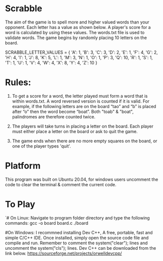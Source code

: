# Scrabble

The aim of the game is to spell more and higher valued words than your opponent. Each letter has a value as shown
below.
A player's score for a word is calculated by using these values. 
The words.txt file is used to validate words. 
The game begins by randomly placing 10 letters on the board. 

SCRABBLE_LETTER_VALUES = {
 'A': 1, 'B': 3, 'C': 3, 'D': 2, 'E': 1, 'F': 4, 'G': 2, 'H': 4, 'I': 1, 'J': 8, 'K': 5, 'L': 1, 'M': 3, 'N': 1, 'O': 1, 'P': 3,
'Q': 10, 'R': 1, 'S': 1, 'T': 1, 'U': 1, 'V': 4, 'W': 4, 'X': 8, 'Y': 4, 'Z': 10
}

# Rules:
1. To get a score for a word, the letter played must form a word that is within words.txt. A word reversed version 
   is counted if it is valid. For example, if the following letters are on the board “tao” and
   “b” is placed after “o” then the word become “boat”. Both "toab" & "boat", palindromes are therefore counted twice.
   
2. The players will take turns in placing a letter on the board. Each player must either place a letter
   on the board or ask to quit the game.
   
3. The game ends when there are no more empty squares on the board, or one of the player types
   'quit'.

# Platform

This program was built on Ubuntu 20.04, for windows users uncomment the code to clear the terminal & comment the current code.

# To Play
 `# On Linux:
  Navigate to program folder directory and type the following commands:
  gcc -o board board.c
  ./board
  
  #On Windows:
  I recommned installing Dev C++, A free, portable, fast and simple C/C++ IDE.
  Once installed, simply open the source code file and compile and run.
  Remember to comment the system("clear"); lines and uncomment the system("cls"); lines.
  Dev C++ can be downloaded from the link below.
  https://sourceforge.net/projects/orwelldevcpp/
